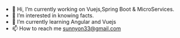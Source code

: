 - 👋 Hi, I’m currently working on Vuejs,Spring Boot & MicroServices.
- 👀 I’m interested in knowing facts.
- 🌱 I’m currently learning Angular and Vuejs
- 📫 How to reach me sunnyon33@gmail.com

<!---
sunnysingh6/sunnysingh6 is a ✨ special ✨ repository because its `README.md` (this file) appears on your GitHub profile.
You can click the Preview link to take a look at your changes.
--->
